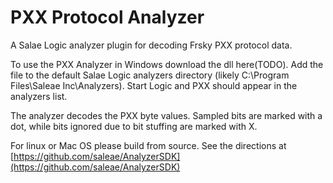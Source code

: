 # PXX Protocol Analyzer
A Salae Logic analyzer plugin for decoding Frsky PXX protocol data.

To use the PXX Analyzer in Windows download the dll here(TODO).  Add the file to the default Salae Logic analyzers directory (likely C:\Program Files\Saleae Inc\Analyzers).  Start Logic and PXX should appear in the analyzers list.

The analyzer decodes the PXX byte values. Sampled bits are marked with a dot, while bits ignored due to bit stuffing are marked with X.

For linux or Mac OS please build from source. See the directions at [https://github.com/saleae/AnalyzerSDK](https://github.com/saleae/AnalyzerSDK)


